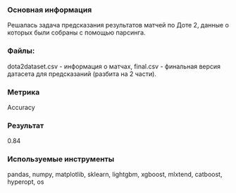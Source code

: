 ### Основная информация
Решалась задача предсказания результатов матчей по Доте 2, данные о которых были собраны с помощью парсинга.
### Файлы:
dota2dataset.csv - информация о матчах, final.csv - финальная версия датасета для предсказаний (разбита на 2 части).
### Метрика
Accuracy
### Результат
0.84
### Используемые инструменты 
pandas, numpy, matplotlib, sklearn, lightgbm, xgboost, mlxtend, catboost, hyperopt, os
